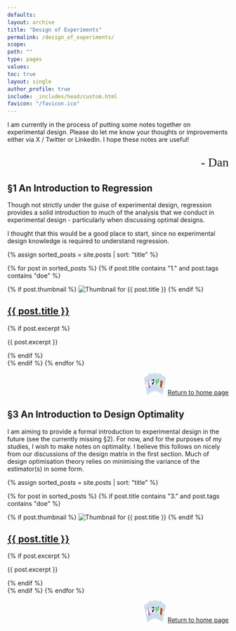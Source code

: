 ```yaml
---
defaults:
layout: archive
title: "Design of Experiments"
permalink: /design_of_experiments/
scope:
path: ""
type: pages
values:
toc: true
layout: single
author_profile: true
include: _includes/head/custom.html
favicon: "/favicon.ico"
---
```

I am currently in the process of putting some notes together on experimental design. Please do let me know your thoughts or improvements either via X / Twitter or LinkedIn. I hope these notes are useful!
<p style="font-family: 'Brush Script MT', cursive; text-align: right; font-size: 28px;">- Dan</p>

## &sect;1 An Introduction to Regression

Though not strictly under the guise of experimental design, regression provides a solid introduction to much of the analysis that we conduct in experimental design - particularly when discussing optimal designs. 

I thought that this would be a good place to start, since no experimental design knowledge is required to understand regression.

<div class="posts-list">
  {% assign sorted_posts = site.posts | sort: "title" %}

  <!-- List posts with titles starting with "1." and the "doe" tag -->
  {% for post in sorted_posts %}
    {% if post.title contains "1." and post.tags contains "doe" %}
      <article class="post">
        <div class="post-content-thumbnail">
          {% if post.thumbnail %}
            <img src="{{ post.thumbnail }}" alt="Thumbnail for {{ post.title }}" class="post-thumbnail">
          {% endif %}
          <div class="post-content">
            <h2><a href="{{ post.url }}">{{ post.title }}</a></h2>
            {% if post.excerpt %}
              <p>{{ post.excerpt }}</p>
            {% endif %}
          </div>
        </div>
      </article>
    {% endif %}
  {% endfor %}

<div style="text-align: right;"> <img src="/assets/back_to_home_button.png" alt="custom emoji" width="50px" height="50px"> <a href="/">Return to home page</a> </div>

## &sect;3 An Introduction to Design Optimality

I am aiming to provide a formal introduction to experimental design in the future (see the currently missing &sect;2). For now, and for the purposes of my studies, I wish to make notes on optimality. I believe this follows on nicely from our discussions of the design matrix in the first section. Much of design optimisation theory relies on minimising the variance of the estimator(s) in some form.

<div class="posts-list">
  {% assign sorted_posts = site.posts | sort: "title" %}

  <!-- List posts with titles starting with "3." and the "doe" tag -->
  {% for post in sorted_posts %}
    {% if post.title contains "3." and post.tags contains "doe" %}
      <article class="post">
        <div class="post-content-thumbnail">
          {% if post.thumbnail %}
            <img src="{{ post.thumbnail }}" alt="Thumbnail for {{ post.title }}" class="post-thumbnail">
          {% endif %}
          <div class="post-content">
            <h2><a href="{{ post.url }}">{{ post.title }}</a></h2>
            {% if post.excerpt %}
              <p>{{ post.excerpt }}</p>
            {% endif %}
          </div>
        </div>
      </article>
    {% endif %}
  {% endfor %}

<div style="text-align: right;"> <img src="/assets/back_to_home_button.png" alt="custom emoji" width="50px" height="50px"> <a href="/">Return to home page</a> </div>
